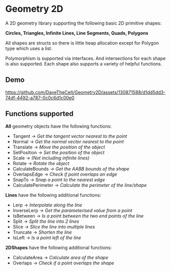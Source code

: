 # Geometry 2D
 
A 2D geometry library supporting the following basic 2D primitive shapes:


**Circles, Triangles, Infinite Lines, Line Segments, Quads, Polygons**

All shapes are structs so there is little heap allocation except for Polygon type which uses a list. 

Polymorphism is supported via interfaces. And intersections for each shape is also supported. Each shape also supports a variety of helpful functions.

## Demo

https://github.com/DaveTheCelt/Geometry2D/assets/130871588/d1dd5dd3-74df-4492-a787-0c0c6d1c00e0

## Functions supported

<b>All</b> geometry objects have the following functions:
<ul>
        <li>Tangent -> <i>Get the tangent vector nearest to the point</i></li>
        <li>Normal -> <i>Get the normal vector nearest to the point</i></li>
        <li>Translate -> <i>Move the position of the object</i></li>
        <li>SetPosition -> <i>Set the position of the object</i></li>
        <li>Scale -> <i>(Not including infinite lines) </i></li>
        <li>Rotate -> <i>Rotate the object</i></li>
        <li>CalculateBounds -> <i>Get the AABB bounds of the shape</i></li>
        <li>OverlapsEdge -> <i>Check if point overlaps an edge</i></li>
        <li>SnapTo -> <i>Snap a point to the nearest edge</i></li>
        <li>CalculatePerimeter -> <i>Calculate the perimeter of the line/shape</i></li>
</ul>
<b>Lines</b> have the following additional functions:
<ul>
        <li>Lerp ->  <i>Interpolate along the line</i></li>
        <li>InverseLerp ->  <i>Get the parameterised value from a point</i></li>
        <li>IsBetween ->  <i>Is a point between the two end points of the line</i></li>
        <li>Split ->  <i>Split the line into 2 lines</i></li>
        <li>Slice ->  <i>Slice the line into multiple lines</i></li>
        <li>Truncate ->  <i>Shorten the line</i></li>
        <li>IsLeft ->  <i>Is a point left of the line</i></li>
</ul>
<b>2DShapes</b> have the following additional functions:
<ul>
        <li>CalculateArea -> <i>Calculate area of the shape</i></li>
        <li>Overlaps -> <i>Check if a point overlaps the shape</i></li>
</ul>


